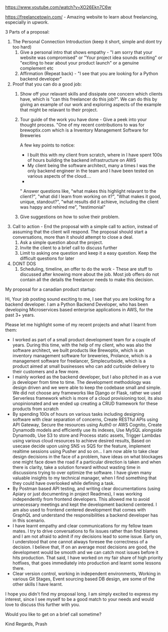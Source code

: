 https://www.youtube.com/watch?v=XO26Ekn7C6w

https://freelancetowin.com/ - Amazing website to learn about freelancing, especially in upwork.

3 Parts of a proposal:

1. The Personal Connection Introduction (keep it short, simple and dont try too hard)
	1. Give a personal intro that shows empathy - "I am sorry that your website was compromised" or "Your project idea sounds exciting" or "exciting to hear about your product launch" or a genuine complement etc
	2. Affirmation (Repeat back) - "I see that you are looking for a Python backend developer"
2. Proof that you can do a good job:
	1. Show off your relavant skills and dissipate one concern which clients have, which is "can this freelancer do this job?". We can do this by giving an example of our work and exploring aspects of the example that might be relavant to their project.
	2. Tour guide of the work you have done - Give a peek into your thought process. "One of my recent contributions to was for brewoptix.com which is a Inventory Management Software for Breweries
		
		A few key points to notice:
		
		- I built this with my client from scratch, where in I have spent 100s of hours building the backend infrastructure on AWS
		- My client being the software architect, many a times I was the only backend engineer in the team and I have been tested on various aspects of the cloud....
		- 
		 "
		 Answer questions like, "what makes this highlight relavant to the client?", "what did I learn from working on it?", "What makes it good, unique, standout?", "what results did it achieve, including the client was happy and rehired me", "testimonial"
	3. Give suggestions on how to solve their problem.
3. Call to action - End the proposal with a simple call to action, instead of assuming that the client will respond. The proposal should start a conversations, more than it should attempt to close a deal.
	1. Ask a simple question about the project.
	2. Invite the client to a brief call to discuss further
	3. Limit to asking one question and keep it a easy question. Keep the difficult questions for later
4. DONT DOS 
	1. Scheduling, timeline, an offer to do the work - These are stuff to discussed after knowing more about the job. Most job offers do not contain all the details the freelancer needs to make this decision.



My proposal for a canadian product startup:

Hi, Your job posting sound exciting to me, I see that you are looking for a backend developer. I am a Python Backend Developer, who has been developing Microservices based enterprise applications in AWS, for the past 3+ years. 

Please let me highlight some of my recent projects and what I learnt from them: 

- I worked as part of a small product development team for a couple of years. During this time, with the help of my client, who was also the software architect, we built products like Brewoptix, which is an inventory management software for breweries, Prolance, which is a management software for freelancer, Simplecurbside, which is a product aimed at small businesses who can add curbside delivery to their customers and a few more. 
- I mainly worked as the backend developer, but I also pitched in as a vue js developer from time to time. The development methodology was design driven and we were able to keep the codebase small and simple. We did not choose any frameworks like Django or Flask, rather we used Serverless framework which is more of a cloud provisioning tool, its also unopinionated and we ended up creating a CRUD framework for these products from scratch 
- By spending 100s of hours on various tasks including designing software with clear separation of concerns, Create RESTful APIs using API Gateway, Secure the resources using Auth0 or AWS Cognito, Create Dynamodb models and efficiently use its indexes, Use MySQL alongside Dynamodb, Use S3 to store and Process static assets, Trigger Lambdas using various cloud resources to achieve desired results, Based on usecase decide upon using SNS vs SQS for the feature, implement realtime sessions using Pusher and so on... I am now able to take clear design decisions in the face of a problem, have ideas on what blockages one might face down the road if a particular direction is taken and when there is clarity, take a solution forward without wasting time in discussions trying to over optimize the software. I have given many valuable insights to my technical manager, when I find something that they could have overlooked while defining a task. 
- By Postman based API testing, and writing clear documentations (using Apiary or just documenting in project Readmes), I was working independently from frontend developers. This allowed me to avoid unnecessary meetings and kept the development backend centered. I am also used to frontend centered development that comes with GraphQL and understand the responsibilities a backend developer has in this scenario.
- I have learnt empathy and clear communications for my fellow team mates. I try to drive conversations to fix issues rather than find blames and I am not afraid to admit if my decisions lead to some issue. Early on, I understood that one cannot always foresee the correctness of a decision. I believe that, If on an average most decisions are good, the development would be smooth and we can catch most issues before it hits production. That said, I have worked on my fair share of high priority hotfixes, that goes immediately into production and learnt some lessons there. 
- Clear version control, working in independent environments, Working in various Git Stages, Event sourcing based DB design, are some of the other skills I have learnt. 

I hope you didn't find my proposal long. I am simply excited to express my interest, since I see myself to be a good match to your needs and would love to discuss this further with you. 

Would you like to get on a brief call sometime? 

Kind Regards, 
Prash